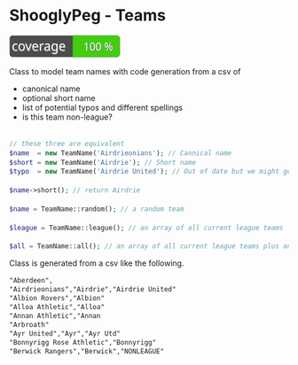 # ShooglyPeg - Teams

![Code Coverage Badge](./coverage_badge.svg)

Class to model team names with code generation from a csv of

- canonical name
- optional short name
- list of potential typos and different spellings
- is this team non-league?

```php

// these three are equivalent
$name  = new TeamName('Airdrieonians'); // Cannical name
$short = new TeamName('Airdrie'); // Short name
$typo  = new TeamName('Airdrie United'); // Out of date but we might get from an external source

$name->short(); // return Airdrie

$name = TeamName::random(); // a random team

$league = TeamName::league(); // an array of all current league teams

$all = TeamName::all(); // an array of all current league teams plus any non-league teams recently in the league
```

Class is generated from a csv like the following.

```
"Aberdeen",
"Airdrieonians","Airdrie","Airdrie United"
"Albion Rovers","Albion"
"Alloa Athletic","Alloa"
"Annan Athletic","Annan
"Arbroath"
"Ayr United","Ayr","Ayr Utd"
"Bonnyrigg Rose Athletic","Bonnyrigg"
"Berwick Rangers","Berwick","NONLEAGUE"
```
